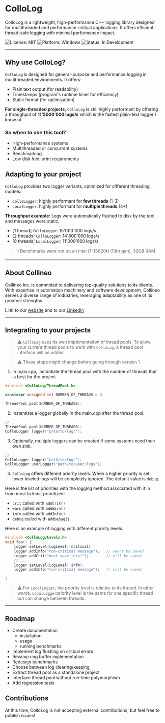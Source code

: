 # ColloLog

ColloLog is a lightweight, high-performance C++ logging library designed for multithreaded and performance-critical applications. It offers efficient, thread-safe logging with minimal performance impact.

![License: MIT](https://img.shields.io/badge/license-MIT-blue)
![Platform: Windows](https://img.shields.io/badge/platform-Windows-blue)
![Status: In Development](https://img.shields.io/badge/status-in_development-yellow)

---

## Why use ColloLog?

`ColloLog` is designed for general-purpose and performance logging in multithreaded environments. It offers:
- Plain text output (for readability)
- Timestamps (program's runtime timer for efficiency)
- Static format (for optimization)

**For single-threaded projects**, ``ColloLog`` is still highly performant by offering a throughput of **11'5000'000 logs/s** which is the fastest plain-text logger I know of.

### So when to use this tool?
- High-performance systems
- Multithreaded or concurrent systems
- Benchmarking
- Low disk foot-print requirements

## Adapting to your project

`ColloLog` provides two logger variants, optimized for different threading models:

- `ColloLogger`: highly performant for **few threads** (1-3)
- `LocalLogger`: highly performant for **multiple threads** (4+)

**Throughput example:** Logs were automatically flushed to disk by the tool and messages were static.
- [1 thread] `ColloLogger`: 15'000'000 logs/s
- [2 threads] `ColloLogger`: 14'800'000 logs/s
- [8 threads] `LocalLogger`: 11'000'000 logs/s

> :exclamation: Benchmarks were run on an Intel i7-13620H (13th gen), 32GB RAM.

---

## About Collineo

Collineo Inc. is committed to delivering top-quality solutions to its clients. With expertise in automation machinery and software development, Collineo serves a diverse range of industries, leveraging adaptability as one of its greatest strengths.

Link to our [website][1] and to our [LinkedIn][2]

[1]: http://www.collineo.net
[2]: https://ca.linkedin.com/company/collineo-inc

---

## Integrating to your projects

> :warning: `ColloLog` uses its own implementation of thread pools. To allow your current thread pools to work with `ColloLog`, a thread pool interface will be added.

> :warning: These steps might change before going through version 1. 

1. In main.cpp, instantiate the thread pool with the number of threads that is best for the project.

```c
#include <ColloLog/ThreadPool.h>

constexpr unsigned int NUMBER_OF_THREADS = 3;

ThreadPool pool(NUMBER_OF_THREADS);
```

2. Instantiate a logger globally in the main.cpp after the thread pool.

```c
// ...
ThreadPool pool(NUMBER_OF_THREADS);
ColloLogger logger("path/to/logs");
```

3. Optionally, multiple loggers can be created if some systems need their own sink.

```c
// ...
ColloLogger logger("path/to/logs");
ColloLogger userLogger("path/to/user/logs");
```

4. `ColloLog` offers different priority levels. When a higher priority is set, lower leveled logs will be completely ignored. The default value is `debug`.

Here is the list of priorities with the logging method associated with it in from most to least prioritized:

- `crit` called with `addCrit()`
- `warn` called with `addWarn()`
- `info` called with `addInfo()`
- `debug` called with `addDebug()`

Here is an example of logging with different priority levels.

```c
#include <ColloLog/Levels.h>
void foo() {
    logger.setLevel(LogLevel::critical)
    logger.addInfo("non-critical message");   // won't be saved
    logger.addCrit("must save this!");        // will be saved
    // ...
    logger.setLevel(LogLevel::info);
    logger.addInfo("non-critical message");   // will be saved

}
```

> :warning: For `LocalLogger`, the priority level is relative to its thread. In other words, `LocalLogger`priority level is the same for one specific thread but can change between threads.

---

## Roadmap

- Create documentation
    - installation
    - usage
    - running benchmarks
- Implement log flushing on critical errors
- Revamp ring buffer implementation
- Redesign benchmarks
- Choose between log clearing/keeping
- Extract thread pool as a standalone project
- Interface thread pool without run-time polymorphism
- Add regression tests

## Contributions

At this time, ColloLog is not accepting external contributions, but feel free to publish issues!

